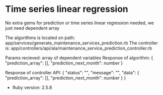 # Time series linear regression 

No extra gems for prediction or time series linear regression needed, we just need dependent array

The algorithms is located on path: app/services/generate_maintenance_services_prediction.rb
The controller is: app/controllers/api/ala/maintenance_service_prediction_controller.rb

Params recieved: array of dependent variables
Response of algorithm: {
        "prediction_array": [],
        "prediction_next_month": number
}

Response of controller API: {
    "status": "",
    "message": "",
    "data": {
        "prediction_array": [],
        "prediction_next_month": number
    }
}

* Ruby version: 2.5.8